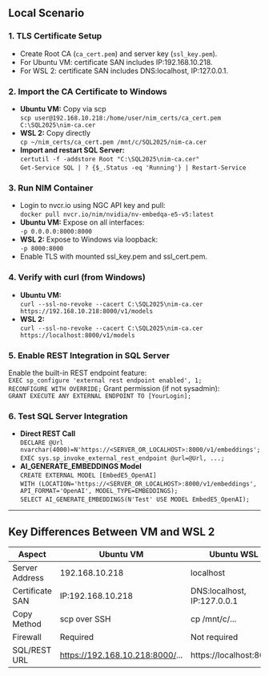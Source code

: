 ## **Local Scenario**

### **1. TLS Certificate Setup**
- Create Root CA (`ca_cert.pem`) and server key (`ssl_key.pem`).
- For Ubuntu VM: certificate SAN includes IP:192.168.10.218.
- For WSL 2: certificate SAN includes DNS:localhost, IP:127.0.0.1.

### **2. Import the CA Certificate to Windows**
- **Ubuntu VM:** Copy via scp  
  `scp user@192.168.10.218:/home/user/nim_certs/ca_cert.pem C:\SQL2025\nim-ca.cer`
- **WSL 2:** Copy directly  
  `cp ~/nim_certs/ca_cert.pem /mnt/c/SQL2025/nim-ca.cer`
- **Import and restart SQL Server:**  
  `certutil -f -addstore Root "C:\SQL2025\nim-ca.cer"`  
  `Get-Service SQL | ? {$_.Status -eq 'Running'} | Restart-Service`

### **3. Run NIM Container**
- Login to nvcr.io using NGC API key and pull:  
  `docker pull nvcr.io/nim/nvidia/nv-embedqa-e5-v5:latest`
- **Ubuntu VM:** Expose on all interfaces:  
  `-p 0.0.0.0:8000:8000`
- **WSL 2:** Expose to Windows via loopback:  
  `-p 8000:8000`
- Enable TLS with mounted ssl_key.pem and ssl_cert.pem.

### **4. Verify with curl (from Windows)**
- **Ubuntu VM:**  
  `curl --ssl-no-revoke --cacert C:\SQL2025\nim-ca.cer https://192.168.10.218:8000/v1/models`
- **WSL 2:**  
  `curl --ssl-no-revoke --cacert C:\SQL2025\nim-ca.cer https://localhost:8000/v1/models`

### **5. Enable REST Integration in SQL Server**
Enable the built-in REST endpoint feature:  
`EXEC sp_configure 'external rest endpoint enabled', 1;`  
`RECONFIGURE WITH OVERRIDE;`
Grant permission (if not sysadmin):  
`GRANT EXECUTE ANY EXTERNAL ENDPOINT TO [YourLogin];`

### **6. Test SQL Server Integration**
- **Direct REST Call**  
  `DECLARE @Url nvarchar(4000)=N'https://<SERVER_OR_LOCALHOST>:8000/v1/embeddings';`  
  `EXEC sys.sp_invoke_external_rest_endpoint @url=@Url, ...;`
- **AI_GENERATE_EMBEDDINGS Model**  
  `CREATE EXTERNAL MODEL [EmbedE5_OpenAI]`  
  `WITH (LOCATION='https://<SERVER_OR_LOCALHOST>:8000/v1/embeddings', API_FORMAT='OpenAI', MODEL_TYPE=EMBEDDINGS);`  
  `SELECT AI_GENERATE_EMBEDDINGS(N'Test' USE MODEL EmbedE5_OpenAI);`

---

## **Key Differences Between VM and WSL 2**

| **Aspect**            | **Ubuntu VM**            | **Ubuntu WSL 2**                |
|-----------------------|-------------------------|----------------------------------|
| Server Address        | 192.168.10.218          | localhost                        |
| Certificate SAN       | IP:192.168.10.218       | DNS:localhost, IP:127.0.0.1      |
| Copy Method           | scp over SSH            | cp /mnt/c/...                    |
| Firewall              | Required                | Not required                     |
| SQL/REST URL          | https://192.168.10.218:8000/... | https://localhost:8000/... |